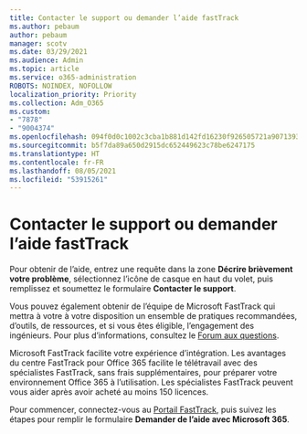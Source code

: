 ```yaml
---
title: Contacter le support ou demander l’aide fastTrack
ms.author: pebaum
author: pebaum
manager: scotv
ms.date: 03/29/2021
ms.audience: Admin
ms.topic: article
ms.service: o365-administration
ROBOTS: NOINDEX, NOFOLLOW
localization_priority: Priority
ms.collection: Adm_O365
ms.custom:
- "7878"
- "9004374"
ms.openlocfilehash: 094f0d0c1002c3cba1b881d142fd16230f926505721a9071393145d5a59d63d4
ms.sourcegitcommit: b5f7da89a650d2915dc652449623c78be6247175
ms.translationtype: HT
ms.contentlocale: fr-FR
ms.lasthandoff: 08/05/2021
ms.locfileid: "53915261"
---
```

# <a name="contact-support-or-request-fasttrack-assistance"></a>Contacter le support ou demander l’aide fastTrack

Pour obtenir de l’aide, entrez une requête dans la zone **Décrire brièvement votre problème**, sélectionnez l’icône de casque en haut du volet, puis remplissez et soumettez le formulaire **Contacter le support**.

Vous pouvez également obtenir de l’équipe de Microsoft FastTrack qui mettra à votre à votre disposition un ensemble de pratiques recommandées, d’outils, de ressources, et si vous êtes éligible, l’engagement des ingénieurs.  Pour plus d’informations, consultez le [Forum aux questions](https://go.microsoft.com/fwlink/?linkid=2132666).

‎Microsoft‎ FastTrack facilite votre expérience d’intégration. Les avantages du centre FastTrack pour Office 365 facilite le télétravail avec des spécialistes FastTrack, sans frais supplémentaires, pour préparer votre environnement Office 365 à l’utilisation. Les spécialistes FastTrack peuvent vous aider après avoir acheté au moins 150 licences.

Pour commencer, connectez-vous au [Portail FastTrack](https://go.microsoft.com/fwlink/?linkid=2125443), puis suivez les étapes pour remplir le formulaire **Demander de l’aide avec Microsoft 365**.